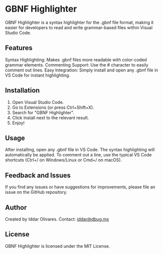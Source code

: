# GBNF Highlighter

GBNF Highlighter is a syntax highlighter for the .gbnf file format, making it easier for developers to read and write grammar-based files within Visual Studio Code.

## Features

Syntax Highlighting: Makes .gbnf files more readable with color-coded grammar elements.
Commenting Support: Use the # character to easily comment out lines.
Easy Integration: Simply install and open any .gbnf file in VS Code for instant highlighting.

## Installation

1. Open Visual Studio Code.
2. Go to Extensions (or press Ctrl+Shift+X).
3. Search for "GBNF Highlighter".
4. Click Install next to the relevant result.
5. Enjoy!

## Usage

After installing, open any .gbnf file in VS Code. The syntax highlighting will automatically be applied. To comment out a line, use the typical VS Code shortcuts (Ctrl+/ on Windows/Linux or Cmd+/ on macOS).

## Feedback and Issues

If you find any issues or have suggestions for improvements, please file an issue on the GitHub repository.

## Author

Created by Iddar Olivares. Contact: iddar@dbug.mx

## License

GBNF Highlighter is licensed under the MIT License.
